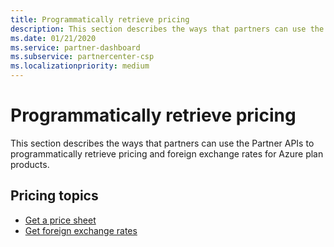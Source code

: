 ```yaml
---
title: Programmatically retrieve pricing
description: This section describes the ways that partners can use the Partner APIs to programmatically retrieve pricing and foreign exchange rates for Azure plan products.
ms.date: 01/21/2020
ms.service: partner-dashboard
ms.subservice: partnercenter-csp
ms.localizationpriority: medium
---
```


# Programmatically retrieve pricing

This section describes the ways that partners can use the Partner APIs to programmatically retrieve pricing and foreign exchange rates for Azure plan products.

## Pricing topics

- [Get a price sheet](get-a-price-sheet.md)
- [Get foreign exchange rates](get-foreign-exchange-rates.md)

